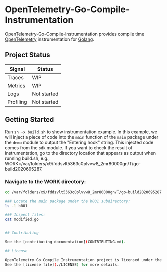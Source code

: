 # OpenTelemetry-Go-Compile-Instrumentation



OpenTelemetry-Go-Compile-Instrumentation provides compile time  [OpenTelemetry](https://opentelemetry.io/) instrumentation for [Golang](https://golang.org/).

## Project Status

| Signal  | Status             |
|---------|--------------------|
| Traces  | WIP             |
| Metrics | WIP             |
| Logs    | Not started       |
| Profiling    | Not started  |


## Getting Started

Run `sh -x build.sh` to show instrumentation example. In this example, we will inject a piece of code into the `main` function of the `main` package under the `demo` module to output the "Entering hook" string. This injected code comes from the `sdk` module.
If you want to check the result of instrumentation, go to the directory location that appears as output when running build.sh, e.g., WORK=/var/folders/x9/fddsvlt5363c0plvvw8_2mr80000gn/T/go-build2020695287.

### Navigate to the WORK directory:
```bash
cd /var/folders/x9/fddsvlt5363c0plvvw8_2mr80000gn/T/go-build2020695287

### Locate the main package under the b001 subdirectory:
ls -l b001

### Inspect files:
cat modified.go


## Contributing

See the [contributing documentation](CONTRIBUTING.md).

## License

OpenTelemetry Go Compile Instrumentation project is licensed under the terms of the [Apache Software License version 2.0].
See the [license file](./LICENSE) for more details.
